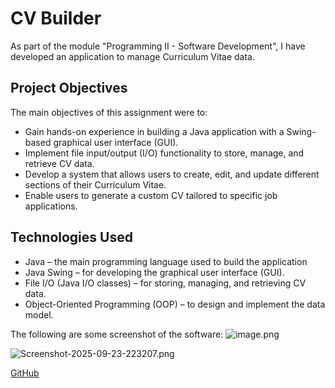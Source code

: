 ﻿# CV Builder

As part of the module "Programming II - Software Development", I have developed an application to manage Curriculum Vitae data.

## Project Objectives

The main objectives of this assignment were to:

- Gain hands-on experience in building a Java application with a Swing-based graphical user interface (GUI).
- Implement file input/output (I/O) functionality to store, manage, and retrieve CV data.
- Develop a system that allows users to create, edit, and update different sections of their Curriculum Vitae.
- Enable users to generate a custom CV tailored to specific job applications.

## Technologies Used

- Java – the main programming language used to build the application
- Java Swing – for developing the graphical user interface (GUI).
- File I/O (Java I/O classes) – for storing, managing, and retrieving CV data.
- Object-Oriented Programming (OOP) – to design and implement the data model.

The following are some screenshot of the software:
![image.png](https://i.postimg.cc/KvPPjFzw/image.png)

![Screenshot-2025-09-23-223207.png](https://i.postimg.cc/ryWWZcSs/Screenshot-2025-09-23-223207.png)

[GitHub](https://github.com/yeahhina/cvbuilder)
